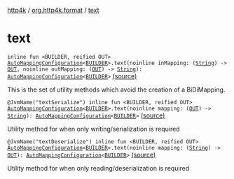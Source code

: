 [http4k](../index.md) / [org.http4k.format](index.md) / [text](./text.md)

# text

`inline fun <BUILDER, reified OUT> `[`AutoMappingConfiguration`](-auto-mapping-configuration/index.md)`<`[`BUILDER`](text.md#BUILDER)`>.text(noinline inMapping: (`[`String`](https://kotlinlang.org/api/latest/jvm/stdlib/kotlin/-string/index.html)`) -> `[`OUT`](text.md#OUT)`, noinline outMapping: (`[`OUT`](text.md#OUT)`) -> `[`String`](https://kotlinlang.org/api/latest/jvm/stdlib/kotlin/-string/index.html)`): `[`AutoMappingConfiguration`](-auto-mapping-configuration/index.md)`<`[`BUILDER`](text.md#BUILDER)`>` [(source)](https://github.com/http4k/http4k/blob/master/http4k-core/src/main/kotlin/org/http4k/format/AutoMappingConfiguration.kt#L79)

This is the set of utility methods which avoid the creation of a BiDiMapping.

`@JvmName("textSerialize") inline fun <BUILDER, reified OUT> `[`AutoMappingConfiguration`](-auto-mapping-configuration/index.md)`<`[`BUILDER`](text.md#BUILDER)`>.text(noinline mapping: (`[`OUT`](text.md#OUT)`) -> `[`String`](https://kotlinlang.org/api/latest/jvm/stdlib/kotlin/-string/index.html)`): `[`AutoMappingConfiguration`](-auto-mapping-configuration/index.md)`<`[`BUILDER`](text.md#BUILDER)`>` [(source)](https://github.com/http4k/http4k/blob/master/http4k-core/src/main/kotlin/org/http4k/format/AutoMappingConfiguration.kt#L104)

Utility method for when only writing/serialization is required

`@JvmName("textDeserialize") inline fun <BUILDER, reified OUT> `[`AutoMappingConfiguration`](-auto-mapping-configuration/index.md)`<`[`BUILDER`](text.md#BUILDER)`>.text(noinline mapping: (`[`String`](https://kotlinlang.org/api/latest/jvm/stdlib/kotlin/-string/index.html)`) -> `[`OUT`](text.md#OUT)`): `[`AutoMappingConfiguration`](-auto-mapping-configuration/index.md)`<`[`BUILDER`](text.md#BUILDER)`>` [(source)](https://github.com/http4k/http4k/blob/master/http4k-core/src/main/kotlin/org/http4k/format/AutoMappingConfiguration.kt#L110)

Utility method for when only reading/deserialization is required

